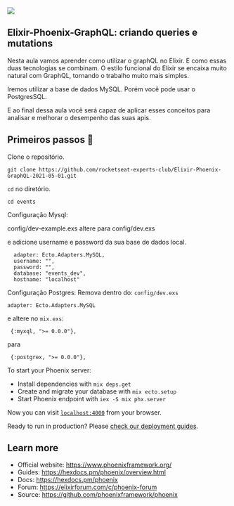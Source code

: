 <img src="https://storage.googleapis.com/golden-wind/experts-club/capa-github.svg" />

## Elixir-Phoenix-GraphQL: criando queries e mutations

Nesta aula vamos aprender como utilizar o graphQL no Elixir. E como essas duas tecnologias se combinam. O estilo funcional do Elixir se encaixa muito natural com GraphQL, tornando o trabalho muito mais simples.

Iremos utilizar a base de dados MySQL. Porém você pode usar o PostgresSQL.

E ao final dessa aula você será capaz de aplicar esses conceitos para analisar e melhorar o desempenho das suas apis.

## Primeiros passos 🏁

Clone o repositório.

```terminal
git clone https://github.com/rocketseat-experts-club/Elixir-Phoenix-GraphQL-2021-05-01.git
```

`cd` no diretório.

```
cd events
```

Configuração Mysql:

config/dev-example.exs altere para config/dev.exs

e adicione username e password da sua base de dados local. 

```config :events, Events.Repo,
  adapter: Ecto.Adapters.MySQL,
  username: "",
  password: "",
  database: "events_dev",
  hostname: "localhost"
  ```

Configuração Postgres:
Remova dentro do: ```config/dev.exs```

`adapter: Ecto.Adapters.MySQL`

e altere no `mix.exs`:

``` defp deps do:
 {:myxql, ">= 0.0.0"},
```
para

``` defp deps do:
 {:postgrex, ">= 0.0.0"},
```

To start your Phoenix server:

  * Install dependencies with `mix deps.get`
  * Create and migrate your database with `mix ecto.setup`
  * Start Phoenix endpoint with `iex -S mix phx.server`

Now you can visit [`localhost:4000`](http://localhost:4000) from your browser.

Ready to run in production? Please [check our deployment guides](https://hexdocs.pm/phoenix/deployment.html).

## Learn more

  * Official website: https://www.phoenixframework.org/
  * Guides: https://hexdocs.pm/phoenix/overview.html
  * Docs: https://hexdocs.pm/phoenix
  * Forum: https://elixirforum.com/c/phoenix-forum
  * Source: https://github.com/phoenixframework/phoenix
